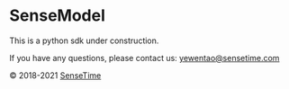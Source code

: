 # SenseModel

This is a python sdk under construction.

If you have any questions, please contact us: yewentao@sensetime.com

© 2018-2021 [SenseTime](https://www.sensetime.com/)
